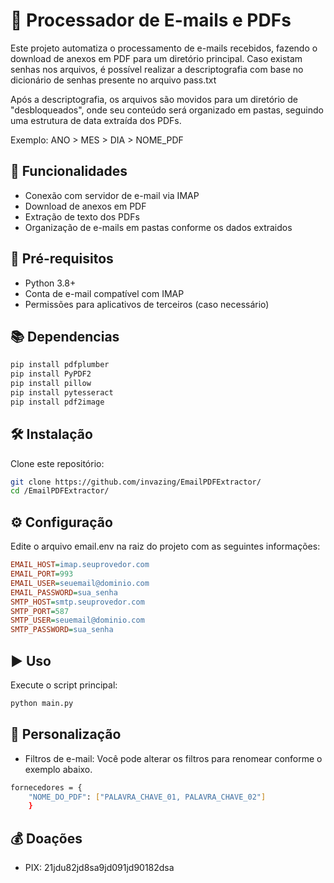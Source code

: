 # 📩 Processador de E-mails e PDFs

Este projeto automatiza o processamento de e-mails recebidos, fazendo o download de anexos em PDF para um diretório principal. Caso existam senhas nos arquivos, é possível realizar a descriptografia com base no dicionário de senhas presente no arquivo pass.txt

Após a descriptografia, os arquivos são movidos para um diretório de "desbloqueados", onde seu conteúdo será organizado em pastas, seguindo uma estrutura de data extraída dos PDFs.

Exemplo: ANO > MES > DIA > NOME_PDF

## 🚀 Funcionalidades

- Conexão com servidor de e-mail via IMAP
- Download de anexos em PDF
- Extração de texto dos PDFs
- Organização de e-mails em pastas conforme os dados extraidos

## 📌 Pré-requisitos

- Python 3.8+
- Conta de e-mail compatível com IMAP
- Permissões para aplicativos de terceiros (caso necessário)

## 📚 Dependencias

```bash
pip install pdfplumber
pip install PyPDF2
pip install pillow
pip install pytesseract
pip install pdf2image
```

## 🛠️ Instalação

Clone este repositório:

```bash
git clone https://github.com/invazing/EmailPDFExtractor/
cd /EmailPDFExtractor/
```

## ⚙️ Configuração

Edite o arquivo email.env na raiz do projeto com as seguintes informações:

```ini
EMAIL_HOST=imap.seuprovedor.com
EMAIL_PORT=993
EMAIL_USER=seuemail@dominio.com
EMAIL_PASSWORD=sua_senha
SMTP_HOST=smtp.seuprovedor.com
SMTP_PORT=587
SMTP_USER=seuemail@dominio.com
SMTP_PASSWORD=sua_senha
```

## ▶️ Uso
Execute o script principal:

```python
python main.py
```

## 📝 Personalização
- Filtros de e-mail: Você pode alterar os filtros para renomear conforme o exemplo abaixo.

```bash
fornecedores = {
    "NOME_DO_PDF": ["PALAVRA_CHAVE_01, PALAVRA_CHAVE_02"]
	}
```

## 💰 Doações
- PIX: 21jdu82jd8sa9jd091jd90182dsa